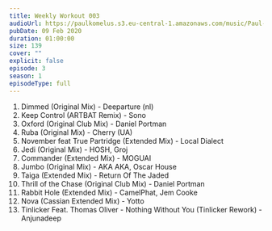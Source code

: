 ```yaml
---
title: Weekly Workout 003
audioUrl: https://paulkomelus.s3.eu-central-1.amazonaws.com/music/Paul-Komelus-Weekly-Workout-003(House).mp3
pubDate: 09 Feb 2020
duration: 01:00:00
size: 139
cover: ""
explicit: false
episode: 3
season: 1
episodeType: full
---
```

1. Dimmed (Original Mix) - Deeparture (nl)
2. Keep Control (ARTBAT Remix) - Sono
3. Oxford (Original Club Mix) - Daniel Portman
4. Ruba (Original Mix) - Cherry (UA)
5. November feat True Partridge (Extended Mix) - Local Dialect
6. Jedi (Original Mix) - HOSH, Groj
7. Commander (Extended Mix) - MOGUAI
8. Jumbo (Original Mix) - AKA AKA, Oscar House
9. Taiga (Extended Mix) - Return Of The Jaded
10. Thrill of the Chase (Original Club Mix) - Daniel Portman
11. Rabbit Hole (Extended Mix) - CamelPhat, Jem Cooke
12. Nova (Cassian Extended Mix) - Yotto
15. Tinlicker Feat. Thomas Oliver - Nothing Without You (Tinlicker Rework) - Anjunadeep